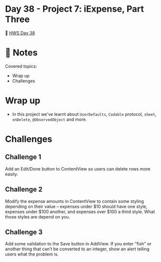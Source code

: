 # Day 38 - Project 7: iExpense, Part Three
🔗 [HWS Day 38](https://www.hackingwithswift.com/100/swiftui/38)

# 📝 Notes
Covered topics:

- Wrap up
- Challenges

# Wrap up

- In this project we've learnt about `UserDefaults`, `Codable` protocol, `sheet`, `onDelete`, `@ObservedObject` and more.

# Challenges
## Challenge 1
>
Add an Edit/Done button to ContentView so users can delete rows more easily.

## Challenge 2
>
Modify the expense amounts in ContentView to contain some styling depending on their value – expenses under $10 should have one style, expenses under $100 another, and expenses over $100 a third style. What those styles are depend on you.

## Challenge 3
>
Add some validation to the Save button in AddView. If you enter “fish” or another thing that can’t be converted to an integer, show an alert telling users what the problem is.
